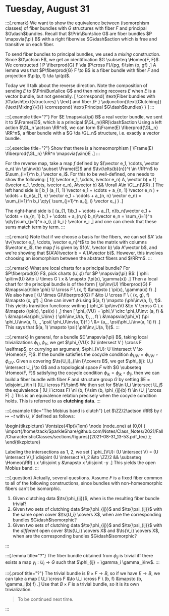 # Tuesday, August 31


:::{.remark}
We want to show the equivalence between (isomorphism classes) of fiber bundles with $G$ structures with fiber $F$ and principal $G\dash$bundles.
Recall that $\Prin\Bun\slice G$ are fiber bundles $P \mapsvia{\pi} B$ with a right fiberwise $G\dash$action which is free and transitive on each fiber.


To send fiber bundles to principal bundles, we used a *mixing* construction.
Since $G\actson F$, we get an identification $G \subseteq \Homeo(F, F)$.
We constructed 
\[
P \fiberprod{G} F \da (P\cross F)/(pg, f)\sim (p, gf)
.\]
A lemma was that $P\fiberprod{G} F \to B$ is a fiber bundle with fiber $F$ and projection $\pi(p, f) \da \pi(p)$.

Today we'll talk about the reverse direction.
Note the composition of sending $E$ to $\Prin\Bun\slice G$ and then mixing recovers $E$ when $E$ is a vector bundle, but not generally.
\[
\correspond{
  \text{Fiber bundles with }G\dash\text{structures} \\
  \text{ and fiber }F
}
\adjunction{\text{Clutching}}{\text{Mixing}}{}{}
\correspond{
  \text{Principal $G\dash$bundles}
}
\]
:::




:::{.example title="?"}
For $E \mapsvia{\pi} B$ a real vector bundle, we sent it to $\Frame(E)$, which is a principal $\GL_n(\RR)\dash$action
Using a left action $\GL_n \actson \RR^n$, we can form $\Frame(E) \fiberprod{\GL_n} \RR^n$, a fiber bundle with a $G \da \GL_n$ structure, i.e. exactly a vector bundle.

:::{.exercise title="?"}
Show that there is a homeomorphism 
\[
\Frame(E) \fiberprod{\GL_n} \RR^n \mapsvia{\sim}E
.\]
:::

For the reverse map, take a map $f$ defined by $(\vector e_1, \cdots, \vector e_n) \in \pi\inv(b) \subset \Frame(E)$ and $\tv{\elts{b}{n}}^t \in \RR^n$ to $\sum_{i=1}^n b_i \vector e_i$.
For this to be well-defined, one needs to show the following:
\[
f(( \vector e_1, \cdots, \vector e_n) A, \vector b) = f( (\vector e_1, \cdots, \vector e_n), A\vector b) && \forall A\in \GL_n(\RR)
.\]
The left hand side is
\[
b_1 (a_{1, 1} \vector e_1 + \cdots + a_{n, 1} \vector e_n ) + \cdots + b_n(a_{1, n} \vector e_1 + \cdots + a_{n, n} \vector e_n)
= \sum_{i=1}^n b_i \qty{ \sum_{j=1}^n a_{j, i} \vector e_j }
.\]

The right-hand side is
\[
(a_{1, 1}b_1 + \cdots + a_{1, n}b_n)\vector e_1 + \cdots + (a_{n, 1} b_1 + \cdots + a_{n,n} b_n)\vector e_n
= \sum_{i=1}^n \qty{\sum_{j=1}^n a_{i, j} b_i } \vector e_i
,\]
and one can check that these sums match term by term. 
:::

:::{.remark}
Note that if we choose a basis for the fibers, we can set $A' \da \tv{\vector e_1, \cdots, \vector e_n}^t$ to be the matrix with columns $\vector e_i$, the map $f$ is given by $f(A', \vector b) \da A'\vector b$, and we're showing that $(A'A)\vector b = A'(A\vector b)$.
However, this involves choosing an isomorphism between the abstract fibers and $\RR^n$.
:::


:::{.remark}
What are local charts for a principal bundle?
For $P\fiberprod{G} F$, pick charts $(U, \phi)$ for $P \mapsvia{\pi} B$:
\[
\phi: \pi\inv(U) &\to U \times G \\
x & \mapsto (\pi(x), \gamma(x))
.\]
Then a local chart for the principal bundle is of the form
\[
\pi\inv(U) \fiberprod{G} F &\mapsvia{\tilde \phi} U \cross F \\
(x, f) &\mapsto ( \pi(x), \gamma(x) f)
.\]
We also have
\[
(U \times G)\fiberprod{G} F &\to U \cross F \\
( (x, g), f) &\mapsto (x, gf)
.\]
One can invert $\tilde \phi$ using $(a, f) \mapsto (\phi\inv(a, 1), f)$.
This yields transition functions: writing \[
\phi_V: \pi\inv(V) &\to V \cross G \\ 
x &\mapsto (\pi(x), \psi(x) )
,\]
then
\[
\phi_{VU} = \phi_V \circ \phi_U\inv: 
(a, f) & \\
&\mapsvia{\phi_U\inv} ( \phi\inv_U(a, 1), \,\, f) \\
&\mapsvia{\phi_V} (\pi \phi_U\inv(a, 1), \,\, \psi( \phi_U\inv(a, 1))f ) \\
&= (a,\,\, \psi(\phi_U\inv(a, 1)) f)
.\]
This says that $(a, 1) \mapsto \psi( \phi\inv_U(a, 1))$.
:::



:::{.remark}
In general, for a bundle $E \mapsvia{\pi} B$, taking local trivializations $\phi_U, \phi_V$, we get $\phi_{VU}: (U \intersect V ) \cross F \selfmap$, or currying an argument, $\phi_{VU}: U \intersect V \to \Homeo(F, F)$.
If the bundle satisfies the cocycle condition $\phi_{UW} = \phi_{VW} \circ \phi_{UV}$.
Given a covering $\ts{U_i}_{i\in I}\covers B$, we get $\phi_{ij}: U_i \intersect U_j \to G$ and a topological space $F$ with $G \subseteq \Homeo(F, F)$ satisfying the cocycle condition $\phi_{ik} = \phi_{jk} \circ \phi_{ij}$, then we can build a fiber bundle with fiber $F$ and structure group $G$ by setting $E = \disjoint_{i\in I} (U_i \cross F)/\sim$
We then set for $b\in U_i \intersect U_j$ the equivalence 
\[
(U_i \cross F) \ni (b, f)\sim (b, \phi_{ij}(b) f) \in (U_j \cross F)
.\]
This is an equivalence relation precisely when the cocycle condition holds.
This is referred to as **clutching data**.
:::


:::{.example title="The Mobius band is clutch"}
Let $\ZZ/2\actson \RR$ by $t\mapsto -t$ with $U, V$ defined as follows:

\begin{tikzpicture}
\fontsize{41pt}{1em} 
\node (node_one) at (0,0) { \import{/home/zack/SparkleShare/github.com/Notes/Class_Notes/2021/Fall/CharacteristicClasses/sections/figures}{2021-08-31_13-53.pdf_tex} };
\end{tikzpicture}

Labeling the intersections as 1, 2, we set
\[
\phi_{VU}: (U \intersect V) = (U \intersect V)_1 \disjoint (U \intersect V)_2 &\to \ZZ/2 && \subseteq \Homeo(\RR) \\
x \disjoint y &\mapsto x \disjoint -y
.\]
This yields the open Mobius band.
:::


:::{.question}
Actually, several questions.
Assume $F$ is a fixed fiber common to all of the following constructions, since bundles with non-homeomorphic fibers can't be isomorphic.

1. Given clutching data $\ts{\phi_{ij}}$, when is the resulting fiber bundle trivial?
2. Given two sets of clutching data $\ts{\phi_{ij}}$ and $\ts{\psi_{ij}}$ with the same open cover $\ts{U_i} \covers X$, when are the corresponding bundles $G\dash$isomorphic?
3. Given two sets of clutching data $\ts{\phi_{ij}}$ and $\ts{\psi_{ij}}$ with the *different* open cover $\ts{U_i} \covers X$ and $\ts{V_i} \covers X$, when are the corresponding bundles $G\dash$isomorphic?

:::

:::{.lemma title="?"}
The fiber bundle obtained from $\phi_{ij}$ is trivial iff there exists a map $\gamma_i: U_i \to G$ such that $\phi_{ij} = \gamma_i \gamma_j\inv$.
:::


:::{.proof title="?"}
The trivial bundle is $B\times F\to B$, so if we have $E\to B$, we can take a map
\[
U_i \cross F &\to U_i \cross F \\
(b, f) &\mapsto (b, \gamma_i(b) f)
.\]
Use that $B\times F$ is a trivial bundle, so it is its own trivialization.

> To be continued next time.

:::







